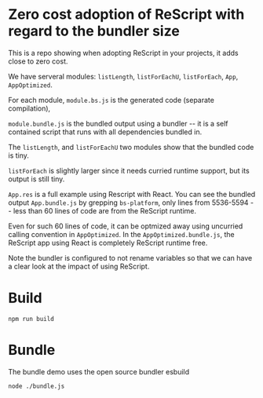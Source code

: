 
# Zero cost adoption of ReScript with regard to the bundler size

This is a repo showing when adopting ReScript in your projects, it adds close to zero cost.


We have serveral modules:  `listLength`, `listForEachU`, `listForEach`, `App`, `AppOptimized`.

For each module, `module.bs.js` is the generated code (separate compilation), 

`module.bundle.js` is the bundled output using a bundler -- it is a self contained script that runs with all dependencies bundled in.


The `listLength`, and `listForEachU` two modules show that the bundled code is tiny.

`listForEach` is slightly larger since it needs curried runtime support, but its output is still tiny.

`App.res` is a full example using Rescript with React. You can see the bundled output `App.bundle.js` by grepping `bs-platform`, only lines from 5536-5594 -- less than 60 lines of code are from the ReScript runtime.

Even for such 60 lines of code, it can be optmized away using uncurried calling convention in `AppOptimized`. In the `AppOptimized.bundle.js`, the ReScript app using React is completely ReScript runtime free.

Note the bundler is configured to not rename variables so that we can have a clear look at the impact of using ReScript.

# Build
```
npm run build
```
# Bundle

The bundle demo uses the open source bundler esbuild
```
node ./bundle.js
```

